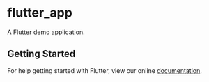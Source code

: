 # flutter_app

A Flutter demo application.

## Getting Started

For help getting started with Flutter, view our online
[documentation](https://flutterchina.club/).

